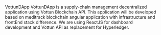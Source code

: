 VottunDApp
VottunDApp is a supply-chain management decentralized application using Vottun Blockchain API. This application will be developed based on meditrack blockchain angular application with infrastructure and frontEnd stack difference. We are using ReactJS for dashboard development and Vottun API as replacement for Hyperledger.

